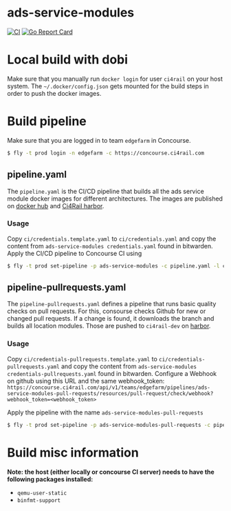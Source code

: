 # ads-service-modules

[![CI](https://concourse.ci4rail.com/api/v1/teams/edgefarm/pipelines/ads-service-modules/jobs/build-ads-service-modules/badge)](https://concourse.ci4rail.com/teams/edgefarm/pipelines/ads-service-modules) [![Go Report Card](https://goreportcard.com/badge/github.com/ci4rail/ads-service-modules)](https://goreportcard.com/badge/github.com/ci4rail/ads-service-modules)

# Local build with dobi

Make sure that you manually run `docker login` for user `ci4rail` on your host system. The `~/.docker/config.json` gets mounted for the build steps in order to push the docker images.

# Build pipeline

Make sure that you are logged in to team `edgefarm` in Concourse.
```bash
$ fly -t prod login -n edgefarm -c https://concourse.ci4rail.com
```

## pipeline.yaml

The `pipeline.yaml` is the CI/CD pipeline that builds all the ads service module docker images for different architectures. The images are published on [docker hub](https://hub.docker.com/u/ci4rail) and [Ci4Rail harbor](https://harbor.ci4rail.com/harbor/projects/7/repositories).

### Usage

Copy `ci/credentials.template.yaml` to `ci/credentials.yaml` and copy  the content from `ads-service-modules credentials.yaml` found in bitwarden.
Apply the CI/CD pipeline to Concourse CI using
```bash
$ fly -t prod set-pipeline -p ads-service-modules -c pipeline.yaml -l ci/config.yaml  -l ci/credentials.yaml
```

## pipeline-pullrequests.yaml

The `pipeline-pullrequests.yaml` defines a pipeline that runs basic quality checks on pull requests. For this, consourse checks Github for new or changed pull requests. If a change is found, it downloads the branch and builds all location modules. Those are pushed to `ci4rail-dev` on [harbor](https://harbor.ci4rail.com/harbor/projects/14/repositories).

### Usage

Copy `ci/credentials-pullrequests.template.yaml` to `ci/credentials-pullrequests.yaml` and copy  the content from `ads-service-modules credentials-pullrequests.yaml` found in bitwarden.
Configure a Webhook on github using this URL and the same webhook_token:
`https://concourse.ci4rail.com/api/v1/teams/edgefarm/pipelines/ads-service-modules-pull-requests/resources/pull-request/check/webhook?webhook_token=<webhook_token>`

Apply the pipeline with the name `ads-service-modules-pull-requests`
```bash
$ fly -t prod set-pipeline -p ads-service-modules-pull-requests -c pipeline-pullrequests.yaml -l ci/credentials-pullrequests.yaml
```

# Build misc information

**Note: the host (either locally or concourse CI server) needs to have the following packages installed:**
- `qemu-user-static`
- `binfmt-support`
